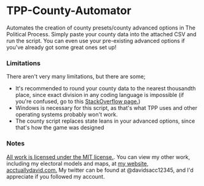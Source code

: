 # TPP-County-Automator
Automates the creation of county presets/county advanced options in The Political Process. Simply paste your county data into the attached CSV and run the script. You can even use your pre-existing advanced options if you've already got some great ones set up!

### Limitations
There aren't very many limitations, but there are some;
- It's recommended to round your county data to the nearest thousandth place, since exact division in any coding language is impossible (if you're confused, go to this [StackOverflow page.](https://stackoverflow.com/questions/588004/is-floating-point-math-broken))
- Windows is necessary for this script, as that's what TPP uses and other operating systems probably won't work.
- The county script replaces state leans in your advanced options, since that's how the game was designed

### Notes
[All work is licensed under the MIT license.](https://github.com/DontTreadOnGerman/TPP-County-Automator/blob/main/LICENSE). You can view my other work, including my electoral models and maps, at [my website, acctuallydavid.com.](https://acctuallydavid.com) My twitter can be found at @davidsacc12345, and I'd appreciate if you followed my account.
